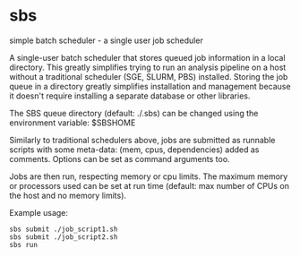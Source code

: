 # sbs
simple batch scheduler - a single user job scheduler

A single-user batch scheduler that stores queued job information in a 
local directory. This greatly simplifies trying to run an analysis 
pipeline on a host without a traditional scheduler (SGE, SLURM, PBS) 
installed. Storing the job queue in a directory greatly simplifies 
installation and management because it doesn't require installing a 
separate database or other libraries.

The SBS queue directory (default: ./.sbs) can be changed using the 
environment variable: $SBSHOME

Similarly to traditional schedulers above, jobs are submitted as 
runnable scripts with some meta-data: (mem, cpus, dependencies) added 
as comments. Options can be set as command arguments too.

Jobs are then run, respecting memory or cpu limits. The maximum memory
or processors used can be set at run time (default: max number of CPUs
on the host and no memory limits).

Example usage:

    sbs submit ./job_script1.sh
    sbs submit ./job_script2.sh
    sbs run
